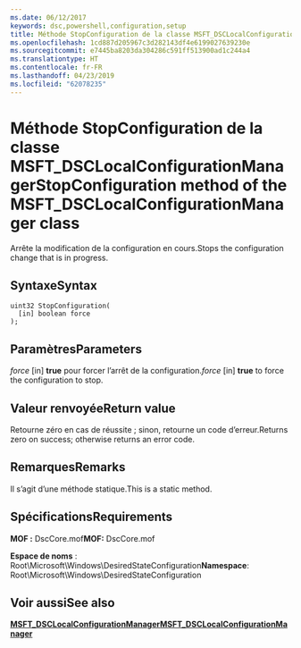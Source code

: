 ```yaml
---
ms.date: 06/12/2017
keywords: dsc,powershell,configuration,setup
title: Méthode StopConfiguration de la classe MSFT_DSCLocalConfigurationManager
ms.openlocfilehash: 1cd887d205967c3d282143df4e6199027639230e
ms.sourcegitcommit: e7445ba8203da304286c591ff513900ad1c244a4
ms.translationtype: HT
ms.contentlocale: fr-FR
ms.lasthandoff: 04/23/2019
ms.locfileid: "62078235"
---
```

# <a name="stopconfiguration-method-of-the-msftdsclocalconfigurationmanager-class"></a><span data-ttu-id="18b24-103">Méthode StopConfiguration de la classe MSFT_DSCLocalConfigurationManager</span><span class="sxs-lookup"><span data-stu-id="18b24-103">StopConfiguration method of the MSFT_DSCLocalConfigurationManager class</span></span>

<span data-ttu-id="18b24-104">Arrête la modification de la configuration en cours.</span><span class="sxs-lookup"><span data-stu-id="18b24-104">Stops the configuration change that is in progress.</span></span>

## <a name="syntax"></a><span data-ttu-id="18b24-105">Syntaxe</span><span class="sxs-lookup"><span data-stu-id="18b24-105">Syntax</span></span>

```mof
uint32 StopConfiguration(
  [in] boolean force
);
```

## <a name="parameters"></a><span data-ttu-id="18b24-106">Paramètres</span><span class="sxs-lookup"><span data-stu-id="18b24-106">Parameters</span></span>

<span data-ttu-id="18b24-107">*force* \[in\] **true** pour forcer l’arrêt de la configuration.</span><span class="sxs-lookup"><span data-stu-id="18b24-107">*force* \[in\] **true** to force the configuration to stop.</span></span>

## <a name="return-value"></a><span data-ttu-id="18b24-108">Valeur renvoyée</span><span class="sxs-lookup"><span data-stu-id="18b24-108">Return value</span></span>

<span data-ttu-id="18b24-109">Retourne zéro en cas de réussite ; sinon, retourne un code d’erreur.</span><span class="sxs-lookup"><span data-stu-id="18b24-109">Returns zero on success; otherwise returns an error code.</span></span>

## <a name="remarks"></a><span data-ttu-id="18b24-110">Remarques</span><span class="sxs-lookup"><span data-stu-id="18b24-110">Remarks</span></span>

<span data-ttu-id="18b24-111">Il s’agit d’une méthode statique.</span><span class="sxs-lookup"><span data-stu-id="18b24-111">This is a static method.</span></span>

## <a name="requirements"></a><span data-ttu-id="18b24-112">Spécifications</span><span class="sxs-lookup"><span data-stu-id="18b24-112">Requirements</span></span>

<span data-ttu-id="18b24-113">**MOF :** DscCore.mof</span><span class="sxs-lookup"><span data-stu-id="18b24-113">**MOF:** DscCore.mof</span></span>

<span data-ttu-id="18b24-114">**Espace de noms** : Root\Microsoft\Windows\DesiredStateConfiguration</span><span class="sxs-lookup"><span data-stu-id="18b24-114">**Namespace**: Root\Microsoft\Windows\DesiredStateConfiguration</span></span>

## <a name="see-also"></a><span data-ttu-id="18b24-115">Voir aussi</span><span class="sxs-lookup"><span data-stu-id="18b24-115">See also</span></span>

[<span data-ttu-id="18b24-116">**MSFT_DSCLocalConfigurationManager**</span><span class="sxs-lookup"><span data-stu-id="18b24-116">**MSFT_DSCLocalConfigurationManager**</span></span>](msft-dsclocalconfigurationmanager.md)
